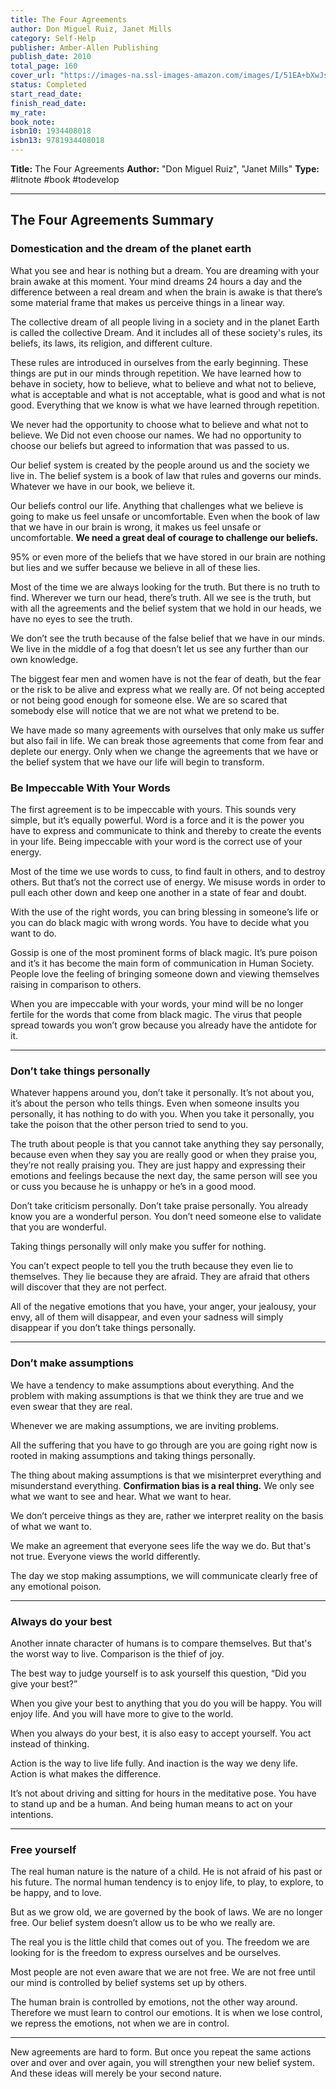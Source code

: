 ```yaml
---
title: The Four Agreements
author: Don Miguel Ruiz, Janet Mills
category: Self-Help
publisher: Amber-Allen Publishing
publish_date: 2010
total_page: 160
cover_url: "https://images-na.ssl-images-amazon.com/images/I/51EA+bXwJsL._SY344_BO1,204,203,200_.jpg"
status: Completed
start_read_date: 
finish_read_date: 
my_rate: 
book_note: 
isbn10: 1934408018
isbn13: 9781934408018
---
```

**Title:** The Four Agreements
**Author:** "Don Miguel Ruiz", "Janet Mills"
**Type:** #litnote #book #todevelop

---
## The Four Agreements Summary

  

### Domestication and the dream of the planet earth

What you see and hear is nothing but a dream. You are dreaming with your brain awake at this moment. Your mind dreams 24 hours a day and the difference between a real dream and when the brain is awake is that there’s some material frame that makes us perceive things in a linear way.

The collective dream of all people living in a society and in the planet Earth is called the collective Dream. And it includes all of these society's rules, its beliefs, its laws, its religion, and different culture.

These rules are introduced in ourselves from the early beginning. These things are put in our minds through repetition. We have learned how to behave in society, how to believe, what to believe and what not to believe, what is acceptable and what is not acceptable, what is good and what is not good. Everything that we know is what we have learned through repetition.

We never had the opportunity to choose what to believe and what not to believe. We Did not even choose our names. We had no opportunity to choose our beliefs but agreed to information that was passed to us. 

Our belief system is created by the people around us and the society we live in. The belief system is a book of law that rules and governs our minds. Whatever we have in our book, we believe it.

Our beliefs control our life. Anything that challenges what we believe is going to make us feel unsafe or uncomfortable. Even when the book of law that we have in our brain is wrong, it makes us feel unsafe or uncomfortable. **We need a great deal of courage to challenge our beliefs.**

95% or even more of the beliefs that we have stored in our brain are nothing but lies and we suffer because we believe in all of these lies.

Most of the time we are always looking for the truth. But there is no truth to find. Wherever we turn our head, there’s truth. All we see is the truth, but with all the agreements and the belief system that we hold in our heads, we have no eyes to see the truth. 

We don’t see the truth because of the false belief that we have in our minds. We live in the middle of a fog that doesn’t let us see any further than our own knowledge.

The biggest fear men and women have is not the fear of death, but the fear or the risk to be alive and express what we really are. Of not being accepted or not being good enough for someone else. We are so scared that somebody else will notice that we are not what we pretend to be. 

We have made so many agreements with ourselves that only make us suffer but also fail in life. We can break those agreements that come from fear and deplete our energy. Only when we change the agreements that we have or the belief system that we have our life will begin to transform.

### Be Impeccable With Your Words

The first agreement is to be impeccable with yours. This sounds very simple, but it’s equally powerful. Word is a force and it is the power you have to express and communicate to think and thereby to create the events in your life. Being impeccable with your word is the correct use of your energy.

Most of the time we use words to cuss, to find fault in others, and to destroy others. But that’s not the correct use of energy. We misuse words in order to pull each other down and keep one another in a state of fear and doubt.

With the use of the right words, you can bring blessing in someone’s life or you can do black magic with wrong words. You have to decide what you want to do.

Gossip is one of the most prominent forms of black magic. It’s pure poison and it’s it has become the main form of communication in Human Society. People love the feeling of bringing someone down and viewing themselves raising in comparison to others.

When you are impeccable with your words, your mind will be no longer fertile for the words that come from black magic. The virus that people spread towards you won’t grow because you already have the antidote for it.

---

### Don’t take things personally

Whatever happens around you, don’t take it personally. It’s not about you, it’s about the person who tells things. Even when someone insults you personally, it has nothing to do with you. When you take it personally, you take the poison that the other person tried to send to you.

The truth about people is that you cannot take anything they say personally, because even when they say you are really good or when they praise you, they’re not really praising you. They are just happy and expressing their emotions and feelings because the next day, the same person will see you or cuss you because he is unhappy or he’s in a good mood.

Don’t take criticism personally. Don’t take praise personally. You already know you are a wonderful person. You don’t need someone else to validate that you are wonderful.

Taking things personally will only make you suffer for nothing. 

You can’t expect people to tell you the truth because they even lie to themselves. They lie because they are afraid. They are afraid that others will discover that they are not perfect. 

All of the negative emotions that you have, your anger, your jealousy, your envy, all of them will disappear, and even your sadness will simply disappear if you don’t take things personally.

---

### Don’t make assumptions
We have a tendency to make assumptions about everything. And the problem with making assumptions is that we think they are true and we even swear that they are real.

Whenever we are making assumptions, we are inviting problems.

All the suffering that you have to go through are you are going right now is rooted in making assumptions and taking things personally.

The thing about making assumptions is that we misinterpret everything and misunderstand everything. **Confirmation bias is a real thing.** We only see what we want to see and hear. What we want to hear. 

We don’t perceive things as they are, rather we interpret reality on the basis of what we want to. 

We make an agreement that everyone sees life the way we do. But that's not true. Everyone views the world differently.

The day we stop making assumptions, we will communicate clearly free of any emotional poison.

---

### Always do your best

Another innate character of humans is to compare themselves. But that's the worst way to live. Comparison is the thief of joy. 

The best way to judge yourself is to ask yourself this question, “Did you give your best?”

When you give your best to anything that you do you will be happy. You will enjoy life. And you will have more to give to the world.

When you always do your best, it is also easy to accept yourself. You act instead of thinking.

Action is the way to live life fully. And inaction is the way we deny life. Action is what makes the difference. 

It’s not about driving and sitting for hours in the meditative pose. You have to stand up and be a human. And being human means to act on your intentions.

---

### Free yourself
The real human nature is the nature of a child. He is not afraid of his past or his future. The normal human tendency is to enjoy life, to play, to explore, to be happy, and to love.

But as we grow old, we are governed by the book of laws. We are no longer free. Our belief system doesn’t allow us to be who we really are. 

The real you is the little child that comes out of you. The freedom we are looking for is the freedom to express ourselves and be ourselves.

Most people are not even aware that we are not free. We are not free until our mind is controlled by belief systems set up by others.

The human brain is controlled by emotions, not the other way around. Therefore we must learn to control our emotions. It is when we lose control, we repress the emotions, not when we are in control.

---

New agreements are hard to form. But once you repeat the same actions over and over and over again, you will strengthen your new belief system. And these ideas will merely be your second nature.